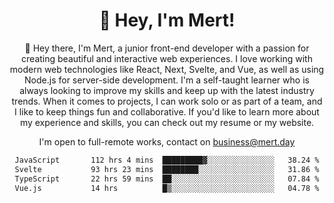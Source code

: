 <div align="center">
  <h1 align="center">👋 Hey, I'm Mert! </h1>
<p>
 🎉 Hey there, I'm Mert, a junior front-end developer with a passion for creating beautiful and interactive web experiences. I love working with modern web technologies like React, Next, Svelte, and Vue, as well as using Node.js for server-side development. I'm a self-taught learner who is always looking to improve my skills and keep up with the latest industry trends. When it comes to projects, I can work solo or as part of a team, and I like to keep things fun and collaborative. If you'd like to learn more about my experience and skills, you can check out my resume or my website.
</p>

  I'm open to full-remote works, contact on [business@mert.day](mailto:business@mert.day) 
  
<!--START_SECTION:waka-->

```txt
JavaScript       112 hrs 4 mins  █████████▓░░░░░░░░░░░░░░░   38.24 %
Svelte           93 hrs 23 mins  ████████░░░░░░░░░░░░░░░░░   31.86 %
TypeScript       22 hrs 59 mins  ██░░░░░░░░░░░░░░░░░░░░░░░   07.84 %
Vue.js           14 hrs          █▒░░░░░░░░░░░░░░░░░░░░░░░   04.78 %
```

<!--END_SECTION:waka-->
